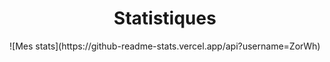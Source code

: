 <h1 align="center">Statistiques</h1>
<p align="center">
![Mes stats](https://github-readme-stats.vercel.app/api?username=ZorWh)
</p>
